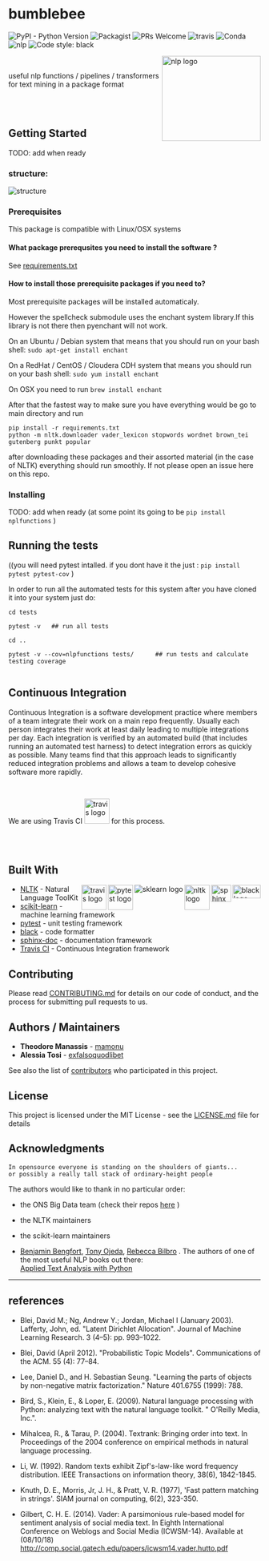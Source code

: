# bumblebee
![PyPI - Python Version](https://img.shields.io/pypi/pyversions/Django.svg)
![Packagist](https://img.shields.io/packagist/l/doctrine/orm.svg)
![PRs Welcome](https://img.shields.io/badge/PRs-welcome-brightgreen.svg?style=flat-square)
![travis](https://travis-ci.com/mamonu/textconsultations.svg?branch=master)
![Conda](https://img.shields.io/conda/pn/conda-forge/python.svg)
![nlp](https://github.com/mamonu/textconsultations/blob/master/pics/subject-NLP-lightgrey.svg)
![Code style: black](https://img.shields.io/badge/code%20style-black-000000.svg)

<img src="https://github.com/mamonu/textconsultations/blob/master/pics/bb.png" align="right"
     title="nlp logo" width="197" height="170">
     
<br>


useful nlp functions / pipelines / transformers for text mining in a package format


<br>

<br>


## Getting Started


TODO: add when ready

### structure:

<img src="https://github.com/mamonu/textconsultations/blob/master/pics/bumblebeediagram.png" align="center"
     title="structure" >


### Prerequisites


This package is compatible with Linux/OSX systems


#### What package prerequsites you need to install the software ? 

See [requirements.txt](https://github.com/mamonu/textconsultations/blob/master/requirements.txt) 


#### How to install those prerequisite packages if you need to?

Most prerequisite packages will be installed automaticaly.

However the spellcheck submodule uses the enchant system library.If this library is not there then pyenchant will not work.

On an Ubuntu / Debian system that means that you should run on your bash shell:   `sudo apt-get install enchant`

On a RedHat / CentOS / Cloudera CDH system that means you should run on your bash shell:   `sudo yum install enchant`

On OSX you need to run `brew install enchant`


After that the fastest way to make sure you have everything would be go to main directory and run 

```
pip install -r requirements.txt 
python -m nltk.downloader vader_lexicon stopwords wordnet brown_tei gutenberg punkt popular
```

after downloading these packages and their assorted material (in the case of NLTK) everything should run smoothly.
If not please open an issue here on this repo.



### Installing

TODO: add when ready    (at some point its going to be `pip install nplfunctions` )

## Running the tests

((you will need pytest intalled. if you dont have it the just  :  `pip install pytest pytest-cov`    )

In order to run all the automated tests for this system  after you have cloned it into your system just do:

```
cd tests

pytest -v   ## run all tests

cd ..

pytest -v --cov=nlpfunctions tests/      ## run tests and calculate testing coverage 


```


## Continuous Integration

Continuous Integration is a software development practice where members of a team 
integrate their work on a main repo frequently. Usually each person integrates their work at least daily
leading to multiple integrations per day. Each integration is verified by an automated build 
(that includes running an automated test harness) to detect integration errors as quickly as possible. 
Many teams find that this approach leads to significantly reduced integration problems 
and allows a team to develop cohesive software more rapidly.

<br>

We are using Travis CI <img src="https://github.com/mamonu/textconsultations/blob/master/pics/travis.png" title="travis logo" width="50" height="50">       for this process. 



<br>

<br>


## Built With

<img src="https://github.com/mamonu/textconsultations/blob/master/pics/blacklogo2.png" align="right" title="black logo" width="56" height="27"><img src="https://github.com/mamonu/textconsultations/blob/master/pics/sphinximage.png" align="right" title="sphinx logo" width="40" height="34">
<img src="https://github.com/mamonu/textconsultations/blob/master/pics/NLTK.png" align="right" title="nltk logo" width="50" height="50"> <img src="https://github.com/mamonu/textconsultations/blob/master/pics/scikit-learn-logo-small.png" align="right" title="sklearn logo"> <img src="https://docs.pytest.org/en/latest/_static/pytest1.png" align="right" title="pytest logo" width="50" height="50"><img src="https://github.com/mamonu/textconsultations/blob/master/pics/travis.png" align="right" title="travis logo" width="50" height="50">





* [NLTK](https://github.com/nltk/nltk) - Natural Language ToolKit
* [scikit-learn](http://scikit-learn.org/) - machine learning framework 
* [pytest](https://docs.pytest.org/en/latest/) - unit testing framework
* [black](https://github.com/ambv/black) - code formatter
* [sphinx-doc](http://www.sphinx-doc.org/en/master/) - documentation framework
* [Travis CI](https://travis-ci.org/) - Continuous Integration framework


## Contributing

Please read [CONTRIBUTING.md](https://github.com/mamonu/textconsultations/blob/master/CONTRIBUTING.md) for details on our code of conduct, and the process for submitting pull requests to us.



## Authors / Maintainers

* **Theodore Manassis**  - [mamonu](https://github.com/mamonu)
* **Alessia Tosi** - [exfalsoquodlibet](https://github.com/exfalsoquodlibet)


See also the list of [contributors](https://github.com/your/project/contributors) who participated in this project.

## License

This project is licensed under the MIT License - see the [LICENSE.md](https://github.com/mamonu/textconsultations/blob/master/LICENCE.md) file for details

## Acknowledgments

    In opensource everyone is standing on the shoulders of giants... 
    or possibly a really tall stack of ordinary-height people


The authors would like to thank in no particular order:

- the ONS Big Data team (check their repos [here](https://github.com/ONSBigData)    )

- the NLTK maintainers

- the scikit-learn maintainers

- [Benjamin Bengfort](https://github.com/bbengfort), [Tony Ojeda](https://github.com/ojedatony1616), [Rebecca Bilbro](https://github.com/rebeccabilbro) . The authors of one of the most useful NLP books out there:      
                  [Applied Text Analysis with Python](http://shop.oreilly.com/product/0636920052555.do)



---


## references

- Blei, David M.; Ng, Andrew Y.; Jordan, Michael I (January 2003). Lafferty, John, ed. "Latent Dirichlet Allocation". Journal of Machine Learning Research. 3 (4–5): pp. 993–1022.

- Blei, David (April 2012). "Probabilistic Topic Models". Communications of the ACM. 55 (4): 77–84. 

- Lee, Daniel D., and H. Sebastian Seung. "Learning the parts of objects by non-negative matrix factorization." Nature 401.6755 (1999): 788.

-  Bird, S., Klein, E., & Loper, E. (2009). Natural language processing with Python: analyzing text with the natural language toolkit. " O'Reilly Media, Inc.".

- Mihalcea, R., & Tarau, P. (2004). Textrank: Bringing order into text. In Proceedings of the 2004 conference on empirical methods in natural language processing.

- Li, W. (1992). Random texts exhibit Zipf's-law-like word frequency distribution. IEEE Transactions on information theory, 38(6), 1842-1845.

- Knuth, D. E., Morris, Jr, J. H., & Pratt, V. R. (1977), 'Fast pattern matching in strings'. SIAM journal on computing, 6(2), 323-350.

- Gilbert, C. H. E. (2014). Vader: A parsimonious rule-based model for sentiment analysis of social media text. In Eighth International Conference on Weblogs and Social Media (ICWSM-14). Available at (08/10/18) http://comp.social.gatech.edu/papers/icwsm14.vader.hutto.pdf






